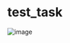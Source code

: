 # test_task

![image](https://user-images.githubusercontent.com/113787069/232854101-1d19898b-b02b-4076-aa24-e5134e60d856.png)
